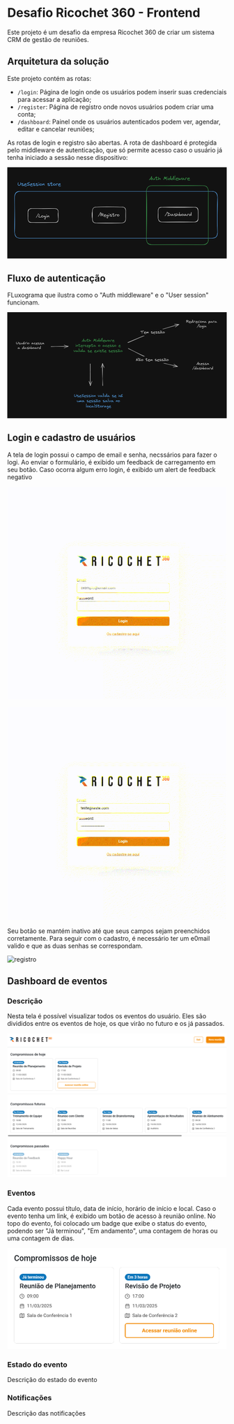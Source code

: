 # Desafio Ricochet 360 - Frontend

Este projeto é um desafio da empresa Ricochet 360 de criar um sistema CRM de gestão de reuniões.

## Arquitetura da solução

Este projeto contém as rotas:

- `/login`: Página de login onde os usuários podem inserir suas credenciais para acessar a aplicação;
- `/register`: Página de registro onde novos usuários podem criar uma conta;
- `/dashboard`: Painel onde os usuários autenticados podem ver, agendar, editar e cancelar reuniões;

As rotas de login e registro são abertas. A rota de dashboard é protegida pelo middleware de autenticação, que só permite acesso caso o usuário já tenha iniciado a sessão nesse dispositivo:

![Arquitetura da Solução](public/img/documentation/arquiteture.png)

## Fluxo de autenticação

FLuxograma que ilustra como o "Auth middleware" e o "User session" funcionam.

![Autenticação](public/img/documentation/auth.png)

## Login e cadastro de usuários

A tela de login possui o campo de email e senha, necssários para fazer o logi. Ao enviar o formulário, é exibido um feedback de carregamento em seu botão. Caso ocorra algum erro login, é exibido um alert de feedback negativo

![login](public/img/documentation/videos/login.gif)

![login](public/img/documentation/videos/erro-login.gif)

Seu botão se mantém inativo até que seus campos sejam preenchidos corretamente. Para seguir com o cadastro, é necessário ter um e0mail valido e que as duas senhas se correspondam.

![registro](public/img/documentation/videos/registro.gif)

## Dashboard de eventos

### Descrição

Nesta tela é possível visualizar todos os eventos do usuário. Eles são divididos entre os eventos de hoje, os que virão no futuro e os já passados.

![Dashboard](public/img/documentation/dashboard.png)

### Eventos

Cada evento possui título, data de início, horário de início e local. Caso o evento tenha um link, é exibido um botão de acesso à reunião online. No topo do evento, foi colocado um badge que exibe o status do evento, podendo ser "Já terminou", "Em andamento", uma contagem de horas ou uma contagem de dias.

![Evento](public/img/documentation/event.png)

### Estado do evento

Descrição do estado do evento

### Notificações

Descrição das notificações
